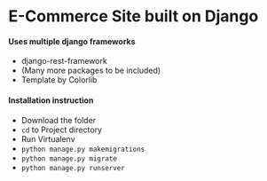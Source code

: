 # E-Commerce Site built on Django
#### Uses multiple django frameworks
* django-rest-framework 
* (Many more packages to be included)
* Template by Colorlib

#### Installation instruction
* Download the folder
* `cd` to Project directory
* Run Virtualenv
* `python manage.py makemigrations`
* `python manage.py migrate`
* `python manage.py runserver`
